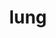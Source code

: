 ---
title: lung
release_version: v1.2
hra_release_version:
  - v1.0
  - v1.1
  - v1.2
type: asct-b
description: '[Anatomical Structures, Cell Types, plus Biomarkers (ASCT+B) tables](https://hubmapconsortium.github.io/ccf/pages/ccf-anatomical-structures.html) aim to capture the nested *part_of* structure of anatomical human body parts, the typology of cells, and biomarkers used to identify cell types. The tables are authored and reviewed by an international team of experts. This Single Lung Lobe table simplifies the ASCT+B table from Lung v1.1, to consider the anatomical and cellular composition of  the lower respiratory tract of one lung lobe as representative of the five human lung lobes, reducing table redundancies in structure and cell nomenclature and to improve visualization by the ASCT+B Reporter. '
creators:
  - 0000-0002-9185-3994
project_leads:
  - 0000-0002-3321-6137
reviewers:
  - 0000-0001-5109-6514 
  - 0000-0002-3293-5463
creation_date: 2021-05-06T00:00:00
license: CC BY 4.0
publisher:  HuBMAP 
funder:  National Institutes of Health 
award_number:  OT2OD026671 
hubmap_id:  HBM396.QVLQ.449 
datatable: ASCT-B_VH_Lung.csv
doi: https://doi.org/10.48539/HBM396.QVLQ.449
---